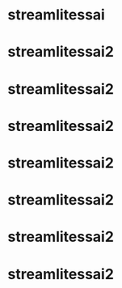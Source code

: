 # streamlitessai
# streamlitessai2
# streamlitessai2
# streamlitessai2
# streamlitessai2
# streamlitessai2
# streamlitessai2
# streamlitessai2
